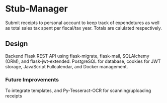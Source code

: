 # Stub-Manager

Submit receipts to personal account to keep track of expendetures as well as total sales tax spent per fiscal/tax year.
Totals are calulated respectively.

## Design

Backend Flask REST API using flask-migrate, flask-mail, SQLAlchemy (ORM), and flask-jwt-extended. PostgreSQL for database, cookies for JWT storage, JavaScript Fullcalendar, and Docker management.

### Future Improvements

To integrate templates, and Py-Tesseract-OCR for scanning/uploading receipts
